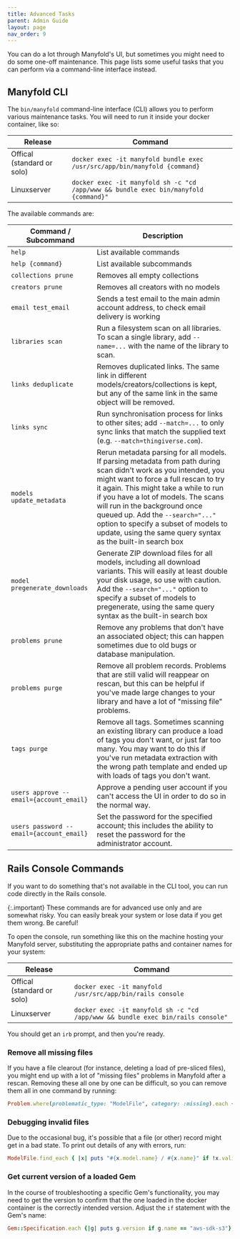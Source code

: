 ```yaml
---
title: Advanced Tasks
parent: Admin Guide
layout: page
nav_order: 9
---
```


You can do a lot through Manyfold's UI, but sometimes you might need to do some one-off maintenance. This page lists some useful tasks that you can perform via a command-line interface instead.

## Manyfold CLI

The `bin/manyfold` command-line interface (CLI) allows you to perform various maintenance tasks. You will need to run it inside your docker container, like so:

|Release|Command|
|--|--|
|Offical (standard or solo)|`docker exec -it manyfold bundle exec /usr/src/app/bin/manyfold {command}`|
|Linuxserver|`docker exec -it manyfold sh -c "cd /app/www && bundle exec bin/manyfold {command}"`|

The available commands are:

|Command / Subcommand|Description|
|---|---|
|`help`|List available commands|
|`help {command}`|List available subcommands|
|`collections prune`|Removes all empty collections|
|`creators prune`|Removes all creators with no models|
|`email test_email`|Sends a test email to the main admin account address, to check email delivery is working|
|`libraries scan`|Run a filesystem scan on all libraries. To scan a single library, add `--name=...` with the name of the library to scan.|
|`links deduplicate`|Removes duplicated links. The same link in different models/creators/collections is kept, but any of the same link in the same object will be removed.|
|`links sync`|Run synchronisation process for links to other sites; add `--match=...` to only sync links that match the supplied text (e.g. `--match=thingiverse.com`).|
|`models update_metadata`|Rerun metadata parsing for all models. If parsing metadata from path during scan didn't work as you intended, you might want to force a full rescan to try it again. This might take a while to run if you have a lot of models. The scans will run in the background once queued up. Add the `--search="..."` option to specify a subset of models to update, using the same query syntax as the built-in search box|
|`model pregenerate_downloads`|Generate ZIP download files for all models, including all download variants. This will easily at least double your disk usage, so use with caution. Add the `--search="..."` option to specify a subset of models to pregenerate, using the same query syntax as the built-in search box|
|`problems prune`|Remove any problems that don't have an associated object; this can happen sometimes due to old bugs or database manipulation.|
|`problems purge`|Remove all problem records. Problems that are still valid will reappear on rescan, but this can be helpful if you've made large changes to your library and have a lot of "missing file" problems.|
|`tags purge`|Remove all tags. Sometimes scanning an existing library can produce a load of tags you don't want, or just far too many. You may want to do this if you've run metadata extraction with the wrong path template and ended up with loads of tags you don't want.|
|`users approve --email={account_email}`|Approve a pending user account if you can't access the UI in order to do so in the normal way.|
|`users password --email={account_email}`|Set the password for the specified account; this includes the ability to reset the password for the administrator account.|

## Rails Console Commands

If you want to do something that's not available in the CLI tool, you can run code directly in the Rails console.

{:.important}
These commands are for advanced use only and are somewhat risky. You can easily break your system or lose data if you get them wrong. Be careful!

To open the console, run something like this on the machine hosting your Manyfold server, substituting the appropriate paths and container names for your system:

|Release|Command|
|--|--|
|Offical (standard or solo)|`docker exec -it manyfold /usr/src/app/bin/rails console`|
|Linuxserver|`docker exec -it manyfold sh -c "cd /app/www && bundle exec bin/rails console"`|

You should get an `irb` prompt, and then you're ready.

### Remove all missing files

If you have a file clearout (for instance, deleting a load of pre-sliced files), you might end up with a lot of "missing files" problems in Manyfold after a rescan. Removing these all one by one can be difficult, so you can remove them all in one command by running:

```ruby
Problem.where(problematic_type: "ModelFile", category: :missing).each {|x| x.problematic.destroy}
```

### Debugging invalid files

Due to the occasional bug, it's possible that a file (or other) record might get in a bad state. To print out details of any with errors, run:

```ruby
ModelFile.find_each { |x| puts "#{x.model.name} / #{x.name}" if !x.valid? }
````

### Get current version of a loaded Gem

In the course of troubleshooting a specific Gem's functionality, you may need to get the version to confirm that the one loaded in the docker container is the correctly intended version. Adjust the `if` statement with the Gem's name:

```ruby
Gem::Specification.each {|g| puts g.version if g.name == "aws-sdk-s3"};
```
